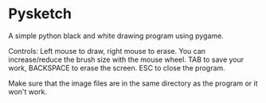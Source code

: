 # Pysketch
A simple python black and white drawing program using pygame.

Controls:
Left mouse to draw, right mouse to erase. You can increase/reduce the brush size with the mouse wheel.
TAB to save your work, BACKSPACE to erase the screen. ESC to close the program.

Make sure that the image files are in the same directory as the program or it won't work.
